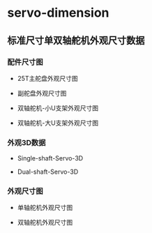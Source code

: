 # servo-dimension



## 标准尺寸单双轴舵机外观尺寸数据



### 配件尺寸图

- 25T主舵盘外观尺寸图

- 副舵盘外观尺寸图

- 双轴舵机-小U支架外观尺寸图

- 双轴舵机-大U支架外观尺寸图

  

### 外观3D数据

- Single-shaft-Servo-3D

- Dual-shaft-Servo-3D

  

### 外观尺寸图

- 单轴舵机外观尺寸图

- 双轴舵机外观尺寸图